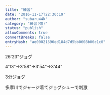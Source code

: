 ```yaml
---
title: "練習"
date: '2016-11-17T22:30:19'
author: "subaru44k"
category: "練習(強)"
status: "publish"
allowComments: true
convertBreaks: false
entryHash: "ae00021396ed184d7d5bb0608b06c1c0"
---
```

26'23"ジョグ

4'13"→3'58"→3'54"→3'44"

3分ジョグ

多摩川でジャージ着てジョグシューで刺激
